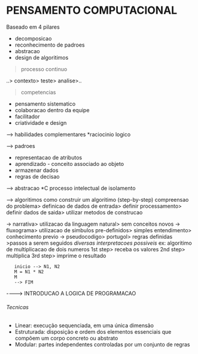 # PENSAMENTO COMPUTACIONAL
Baseado em 4 pilares 
* decomposicao
* reconhecimento de padroes
* abstracao
* design de algoritimos
> processo continuo 

..> contexto> teste> analise>..

> competencias
* pensamento sistematico
* colaboracao dentro da equipe 
* facilitador
* criatividade e design 

--> habilidades complementares
*raciocinio logico
 
--> padroes
* representacao de atributos
* aprendizado - conceito associado ao objeto 
* armazenar dados 
* regras de decisao 

--> abstracao
*C processo intelectual de isolamento

--> algoritimos
como construir um algoritimo (step-by-step)
compreensao do problema> definicao de dados de entrada> definir processamento> 
definir dados de saida> utilizar metodos de construcao

-> narrativa> utilizacao da linguagem natural> sem conceitos novos
-> fluxograma> utilizacao de simbulos pre-definidos> simples entendimento> conhecimento previo
-> pseudocodigo> portugol> regras definidas >passos a serem seguidos 
_diversas interpretacoes possiveis_
ex: algoritimo de multiplicacao de dois numeros 
1st step> receba os valores 
2nd step> multiplica
3rd step> imprime o resultado

       inicio --> N1, N2
       M = N1 * N2 
       M
       --> FIM

----> INTRODUCAO A LOGICA DE PROGRAMACAO 
###### Tecnicas 
* Linear: execução sequenciada, em uma única dimensão 
* Estruturada: disposição e ordem dos elementos essenciais que compõem um corpo concreto ou abstrato 
* Modular: partes independentes controladas por um conjunto de regras
